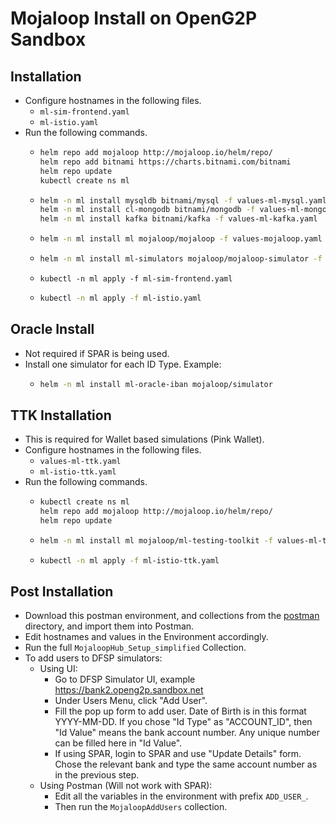 # Mojaloop Install on OpenG2P Sandbox

## Installation

- Configure hostnames in the following files.
  - `ml-sim-frontend.yaml`
  - `ml-istio.yaml`
- Run the following commands.
  - ```sh
    helm repo add mojaloop http://mojaloop.io/helm/repo/
    helm repo add bitnami https://charts.bitnami.com/bitnami
    helm repo update
    kubectl create ns ml
    ```
  - ```sh
    helm -n ml install mysqldb bitnami/mysql -f values-ml-mysql.yaml
    helm -n ml install cl-mongodb bitnami/mongodb -f values-ml-mongodb.yaml
    helm -n ml install kafka bitnami/kafka -f values-ml-kafka.yaml
    ```
  - ```sh
    helm -n ml install ml mojaloop/mojaloop -f values-mojaloop.yaml
    ```
  - ```sh
    helm -n ml install ml-simulators mojaloop/mojaloop-simulator -f values-ml-sim.yaml
    ```
  - ```
    kubectl -n ml apply -f ml-sim-frontend.yaml
    ```
  - ```sh
    kubectl -n ml apply -f ml-istio.yaml
    ```

## Oracle Install

- Not required if SPAR is being used.
- Install one simulator for each ID Type. Example:
  - ```sh
    helm -n ml install ml-oracle-iban mojaloop/simulator 
    ```

## TTK Installation

- This is required for Wallet based simulations (Pink Wallet).
- Configure hostnames in the following files.
  - `values-ml-ttk.yaml`
  - `ml-istio-ttk.yaml`
- Run the following commands.
  - ```sh
    kubectl create ns ml
    helm repo add mojaloop http://mojaloop.io/helm/repo/
    helm repo update
    ```
  - ```sh
    helm -n ml install ml mojaloop/ml-testing-toolkit -f values-ml-ttk.yaml
    ```
  - ```sh
    kubectl -n ml apply -f ml-istio-ttk.yaml
    ```

## Post Installation

- Download this postman environment, and collections from the [postman](./postman/) directory,
  and import them into Postman.
- Edit hostnames and values in the Environment accordingly.
- Run the full `MojaloopHub_Setup_simplified` Collection.
- To add users to DFSP simulators:
  - Using UI:
    - Go to DFSP Simulator UI, example https://bank2.openg2p.sandbox.net
    - Under Users Menu, click "Add User".
    - Fill the pop up form to add user. Date of Birth is in this format YYYY-MM-DD.
      If you chose "Id Type" as "ACCOUNT_ID", then "Id Value" means the bank account
      number. Any unique number can be filled here in "Id Value".
    - If using SPAR, login to SPAR and use "Update Details" form. Chose the relevant
      bank and type the same account number as in the previous step.
  - Using Postman (Will not work with SPAR):
    - Edit all the variables in the environment with prefix `ADD_USER_`.
    - Then run the `MojaloopAddUsers` collection.
